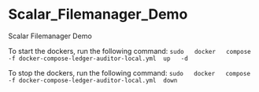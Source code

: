 # Scalar_Filemanager_Demo
Scalar Filemanager Demo

To start the dockers, run the following command:
`sudo   docker   compose -f docker-compose-ledger-auditor-local.yml  up   -d`

To stop the dockers, run the following command:
`sudo   docker   compose -f docker-compose-ledger-auditor-local.yml  down`
